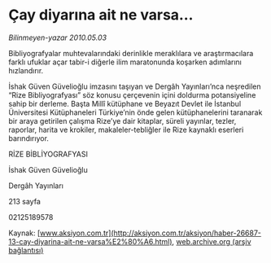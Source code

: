 # Çay diyarına ait ne varsa…

*Bilinmeyen-yazar 2010.05.03*

<font class="agenda2NewsSpot">
 Bibliyografyalar muhtevalarındaki derinlikle meraklılara ve araştırmacılara farklı ufuklar açar tabir-i diğerle ilim maratonunda koşarken adımlarını hızlandırır.
</font>
<font class="newsDetail">
 <p class="MsoNormal">
  İshak Güven Güvelioğlu imzasını taşıyan ve Dergâh Yayınları’nca neşredilen “Rize Bibliyografyası” söz konusu çerçevenin içini doldurma potansiyeline sahip bir derleme. Başta Millî kütüphane ve Beyazıt Devlet ile İstanbul Üniversitesi Kütüphaneleri Türkiye’nin önde gelen kütüphanelerini taranarak bir araya getirilen çalışma Rize’ye dair kitaplar, süreli yayınlar, tezler, raporlar, harita ve krokiler, makaleler-tebliğler ile Rize kaynaklı eserleri barındırıyor.
 </p>
 <p class="MsoNormal">
 </p>
 <p class="MsoNormal">
  RİZE BİBLİYOGRAFYASI
 </p>
 <p class="MsoNormal">
 </p>
 <p class="MsoNormal">
  İshak Güven Güvelioğlu
 </p>
 <p class="MsoNormal">
  Dergâh Yayınları
 </p>
 <p class="MsoNormal">
  213 sayfa
 </p>
 <p class="MsoNormal">
  02125189578
 </p>
</font>

Kaynak: [www.aksiyon.com.tr](http://aksiyon.com.tr/aksiyon/haber-26687-13-cay-diyarina-ait-ne-varsa%E2%80%A6.html), [web.archive.org (arşiv bağlantısı)](http://web.archive.org/web/20101120111904/http://aksiyon.com.tr/aksiyon/haber-26687-13-cay-diyarina-ait-ne-varsa%E2%80%A6.html)
